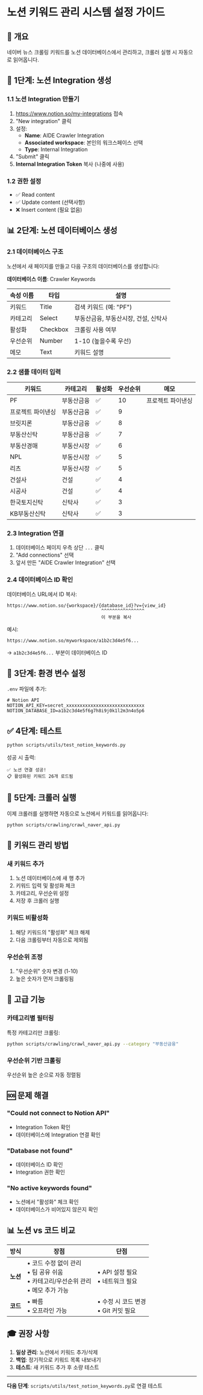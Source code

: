# 노션 키워드 관리 시스템 설정 가이드

## 📌 개요

네이버 뉴스 크롤링 키워드를 노션 데이터베이스에서 관리하고, 크롤러 실행 시 자동으로 읽어옵니다.

## 🔧 1단계: 노션 Integration 생성

### 1.1 노션 Integration 만들기

1. https://www.notion.so/my-integrations 접속
2. "New integration" 클릭
3. 설정:
   - **Name**: AIDE Crawler Integration
   - **Associated workspace**: 본인의 워크스페이스 선택
   - **Type**: Internal Integration
4. "Submit" 클릭
5. **Internal Integration Token** 복사 (나중에 사용)

### 1.2 권한 설정

- ✅ Read content
- ✅ Update content (선택사항)
- ❌ Insert content (필요 없음)

## 📊 2단계: 노션 데이터베이스 생성

### 2.1 데이터베이스 구조

노션에서 새 페이지를 만들고 다음 구조의 데이터베이스를 생성합니다:

**데이터베이스 이름**: Crawler Keywords

| 속성 이름 | 타입 | 설명 |
|----------|------|------|
| 키워드 | Title | 검색 키워드 (예: "PF") |
| 카테고리 | Select | 부동산금융, 부동산시장, 건설, 신탁사 |
| 활성화 | Checkbox | 크롤링 사용 여부 |
| 우선순위 | Number | 1-10 (높을수록 우선) |
| 메모 | Text | 키워드 설명 |

### 2.2 샘플 데이터 입력

| 키워드 | 카테고리 | 활성화 | 우선순위 | 메모 |
|--------|---------|--------|---------|------|
| PF | 부동산금융 | ✅ | 10 | 프로젝트 파이낸싱 |
| 프로젝트 파이낸싱 | 부동산금융 | ✅ | 9 | |
| 브릿지론 | 부동산금융 | ✅ | 8 | |
| 부동산신탁 | 부동산금융 | ✅ | 7 | |
| 부동산경매 | 부동산시장 | ✅ | 6 | |
| NPL | 부동산시장 | ✅ | 5 | |
| 리츠 | 부동산시장 | ✅ | 5 | |
| 건설사 | 건설 | ✅ | 4 | |
| 시공사 | 건설 | ✅ | 4 | |
| 한국토지신탁 | 신탁사 | ✅ | 3 | |
| KB부동산신탁 | 신탁사 | ✅ | 3 | |

### 2.3 Integration 연결

1. 데이터베이스 페이지 우측 상단 `...` 클릭
2. "Add connections" 선택
3. 앞서 만든 "AIDE Crawler Integration" 선택

### 2.4 데이터베이스 ID 확인

데이터베이스 URL에서 ID 복사:
```
https://www.notion.so/{workspace}/{database_id}?v={view_id}
                                   ^^^^^^^^^^^^^^^^
                                   이 부분을 복사
```

예시:
```
https://www.notion.so/myworkspace/a1b2c3d4e5f6...
```
→ `a1b2c3d4e5f6...` 부분이 데이터베이스 ID

## 🔑 3단계: 환경 변수 설정

`.env` 파일에 추가:

```env
# Notion API
NOTION_API_KEY=secret_xxxxxxxxxxxxxxxxxxxxxxxxxxxxx
NOTION_DATABASE_ID=a1b2c3d4e5f6g7h8i9j0k1l2m3n4o5p6
```

## ✅ 4단계: 테스트

```bash
python scripts/utils/test_notion_keywords.py
```

성공 시 출력:
```
✅ 노션 연결 성공!
📋 활성화된 키워드 26개 로드됨
```

## 🎯 5단계: 크롤러 실행

이제 크롤러를 실행하면 자동으로 노션에서 키워드를 읽어옵니다:

```bash
python scripts/crawling/crawl_naver_api.py
```

## 📝 키워드 관리 방법

### 새 키워드 추가
1. 노션 데이터베이스에 새 행 추가
2. 키워드 입력 및 활성화 체크
3. 카테고리, 우선순위 설정
4. 저장 후 크롤러 실행

### 키워드 비활성화
1. 해당 키워드의 "활성화" 체크 해제
2. 다음 크롤링부터 자동으로 제외됨

### 우선순위 조정
1. "우선순위" 숫자 변경 (1-10)
2. 높은 숫자가 먼저 크롤링됨

## 🔄 고급 기능

### 카테고리별 필터링

특정 카테고리만 크롤링:
```bash
python scripts/crawling/crawl_naver_api.py --category "부동산금융"
```

### 우선순위 기반 크롤링

우선순위 높은 순으로 자동 정렬됨

## 🆘 문제 해결

### "Could not connect to Notion API"
- Integration Token 확인
- 데이터베이스에 Integration 연결 확인

### "Database not found"
- 데이터베이스 ID 확인
- Integration 권한 확인

### "No active keywords found"
- 노션에서 "활성화" 체크 확인
- 데이터베이스가 비어있지 않은지 확인

## 📊 노션 vs 코드 비교

| 방식 | 장점 | 단점 |
|------|------|------|
| **노션** | • 코드 수정 없이 관리<br>• 팀 공유 쉬움<br>• 카테고리/우선순위 관리<br>• 메모 추가 가능 | • API 설정 필요<br>• 네트워크 필요 |
| **코드** | • 빠름<br>• 오프라인 가능 | • 수정 시 코드 변경<br>• Git 커밋 필요 |

## 🎓 권장 사항

1. **일상 관리**: 노션에서 키워드 추가/삭제
2. **백업**: 정기적으로 키워드 목록 내보내기
3. **테스트**: 새 키워드 추가 후 소량 테스트

---

**다음 단계**: `scripts/utils/test_notion_keywords.py`로 연결 테스트
